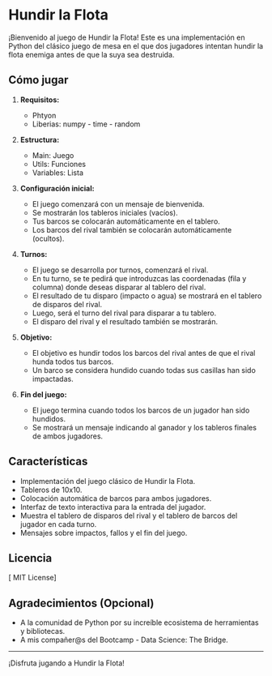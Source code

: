 # Hundir la Flota

¡Bienvenido al juego de Hundir la Flota! Este es una implementación en Python del clásico juego de mesa en el que dos jugadores 
intentan hundir la flota enemiga antes de que la suya sea destruida.

## Cómo jugar

1. **Requisitos:**
     * Phtyon
     * Liberias: numpy - time - random

2. **Estructura:**
    * Main: Juego
    * Utils: Funciones
    * Variables: Lista

3.  **Configuración inicial:**
    * El juego comenzará con un mensaje de bienvenida.
    * Se mostrarán los tableros iniciales (vacíos).
    * Tus barcos se colocarán automáticamente en el tablero.
    * Los barcos del rival también se colocarán automáticamente (ocultos).

4.  **Turnos:**
    * El juego se desarrolla por turnos, comenzará el rival.
    * En tu turno, se te pedirá que introduzcas las coordenadas (fila y columna) donde deseas disparar al tablero del rival.
    * El resultado de tu disparo (impacto o agua) se mostrará en el tablero de disparos del rival.
    * Luego, será el turno del rival para disparar a tu tablero.
    * El disparo del rival y el resultado también se mostrarán.

5.  **Objetivo:**
    * El objetivo es hundir todos los barcos del rival antes de que el rival hunda todos tus barcos.
    * Un barco se considera hundido cuando todas sus casillas han sido impactadas.

6.  **Fin del juego:**
    * El juego termina cuando todos los barcos de un jugador han sido hundidos.
    * Se mostrará un mensaje indicando al ganador y los tableros finales de ambos jugadores.

## Características

* Implementación del juego clásico de Hundir la Flota.
* Tableros de 10x10.
* Colocación automática de barcos para ambos jugadores.
* Interfaz de texto interactiva para la entrada del jugador.
* Muestra el tablero de disparos del rival y el tablero de barcos del jugador en cada turno.
* Mensajes sobre impactos, fallos y el fin del juego.

## Licencia

[ MIT License]

## Agradecimientos (Opcional)

* A la comunidad de Python por su increíble ecosistema de herramientas y bibliotecas.
* A mis compañer@s del Bootcamp - Data Science: The Bridge.

---

¡Disfruta jugando a Hundir la Flota!

